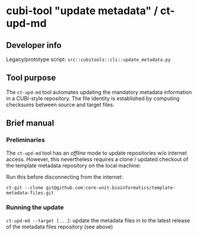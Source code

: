 # cubi-tool "update metadata" / ct-upd-md

## Developer info

Legacy/prototype script: `src::cubitools::cli::update_metadata.py`

## Tool purpose

The `ct-upd-md` tool automates updating the mandatory metadata
information in a CUBI-style repository. The file identity is
established by computing checksums between source and target
files.

## Brief manual

### Preliminaries

The `ct-upd-md` tool has an *offline* mode to update repositories w/o internet access.
However, this nevertheless requires a clone / updated checkout of the template metadata
repository on the local machine:

Run this before disconnecting from the internet:

`ct-git --clone git@github.com:core-unit-bioinformatics/template-metadata-files.git`

### Running the update

`ct-upd-md --target [...]`: update the metadata files in <TARGET> to the latest release
of the metadata files repository (see above)
